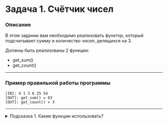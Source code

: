 # Задача 1. Счётчик чисел

### Описание
В этом задании вам необходимо реализовать функтор, который подсчитывает сумму и количество чисел, делящихся на 3. 

Должны быть реализованы 2 функции:
* get_sum()
* get_count()

---

### Пример правильной работы программы
```
[IN]: 4 1 3 6 25 54
[OUT]: get_sum() = 63
[OUT]: get_count() = 3
```

---

<details>

<summary>Подсказка 1. Какие функции использовать?</summary>

Можете использовать функцию `std::foreach`

</details>
